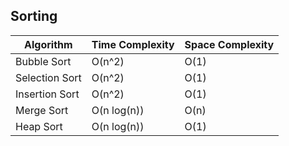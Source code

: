 ## Sorting


| Algorithm           | Time Complexity |Space Complexity|
| ----------------- |---|-|
| Bubble Sort | O(n^2)|O(1)|
| Selection Sort | O(n^2)|O(1)|
| Insertion Sort | O(n^2)|O(1)|
| Merge Sort | O(n log(n))|O(n)|
| Heap Sort | O(n log(n))|O(1)|
